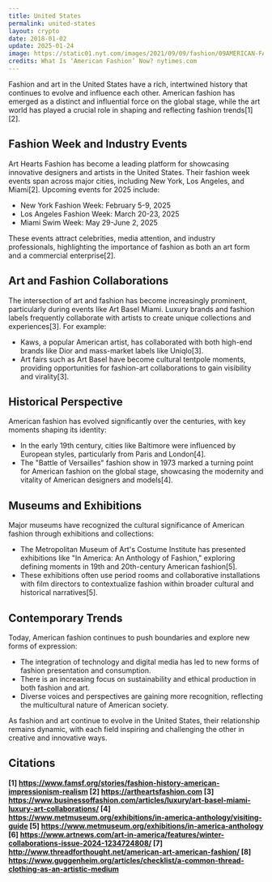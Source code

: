 ```yaml
---
title: United States
permalink: united-states
layout: crypto
date: 2018-01-02
update: 2025-01-24
image: https://static01.nyt.com/images/2021/09/09/fashion/09AMERICAN-FASHION--vaquera/09AMERICAN-FASHION--vaquera-superJumbo-v2.jpg
credits: What Is ‘American Fashion’ Now? nytimes.com
---
```


Fashion and art in the United States have a rich, intertwined history that continues to evolve and influence each other. American fashion has emerged as a distinct and influential force on the global stage, while the art world has played a crucial role in shaping and reflecting fashion trends[1][2].

## Fashion Week and Industry Events

Art Hearts Fashion has become a leading platform for showcasing innovative designers and artists in the United States. Their fashion week events span across major cities, including New York, Los Angeles, and Miami[2]. Upcoming events for 2025 include:

- New York Fashion Week: February 5-9, 2025
- Los Angeles Fashion Week: March 20-23, 2025
- Miami Swim Week: May 29-June 2, 2025

These events attract celebrities, media attention, and industry professionals, highlighting the importance of fashion as both an art form and a commercial enterprise[2].

## Art and Fashion Collaborations

The intersection of art and fashion has become increasingly prominent, particularly during events like Art Basel Miami. Luxury brands and fashion labels frequently collaborate with artists to create unique collections and experiences[3]. For example:

- Kaws, a popular American artist, has collaborated with both high-end brands like Dior and mass-market labels like Uniqlo[3].
- Art fairs such as Art Basel have become cultural tentpole moments, providing opportunities for fashion-art collaborations to gain visibility and virality[3].

## Historical Perspective

American fashion has evolved significantly over the centuries, with key moments shaping its identity:

- In the early 19th century, cities like Baltimore were influenced by European styles, particularly from Paris and London[4].
- The "Battle of Versailles" fashion show in 1973 marked a turning point for American fashion on the global stage, showcasing the modernity and vitality of American designers and models[4].

## Museums and Exhibitions

Major museums have recognized the cultural significance of American fashion through exhibitions and collections:

- The Metropolitan Museum of Art's Costume Institute has presented exhibitions like "In America: An Anthology of Fashion," exploring defining moments in 19th and 20th-century American fashion[5].
- These exhibitions often use period rooms and collaborative installations with film directors to contextualize fashion within broader cultural and historical narratives[5].

## Contemporary Trends

Today, American fashion continues to push boundaries and explore new forms of expression:

- The integration of technology and digital media has led to new forms of fashion presentation and consumption.
- There is an increasing focus on sustainability and ethical production in both fashion and art.
- Diverse voices and perspectives are gaining more recognition, reflecting the multicultural nature of American society.

As fashion and art continue to evolve in the United States, their relationship remains dynamic, with each field inspiring and challenging the other in creative and innovative ways.

## Citations

**[1] https://www.famsf.org/stories/fashion-history-american-impressionism-realism
[2] https://artheartsfashion.com
[3] https://www.businessoffashion.com/articles/luxury/art-basel-miami-luxury-art-collaborations/
[4] https://www.metmuseum.org/exhibitions/in-america-anthology/visiting-guide
[5] https://www.metmuseum.org/exhibitions/in-america-anthology
[6] https://www.artnews.com/art-in-america/features/winter-collaborations-issue-2024-1234724808/
[7] http://www.threadforthought.net/american-art-american-fashion/
[8] https://www.guggenheim.org/articles/checklist/a-common-thread-clothing-as-an-artistic-medium**
